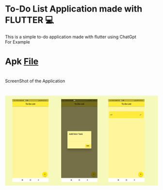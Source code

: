 # To-Do List Application made with FLUTTER 💻
This is a simple to-do application made with flutter using ChatGpt  
For Example 
# Apk [File](base.apk)
#
ScreenShot of the Application 
#
![image](screenshot.png)
